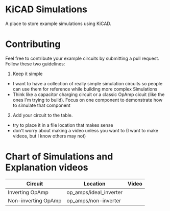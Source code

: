 # KiCAD Simulations
A place to store example simulations using KiCAD.

# Contributing
Feel free to contribute your example circuits by submitting a pull request. Follow these two guidelines:

1. Keep it simple
  - I want to have a collection of really simple simulation circuits so people can use them for reference while building more complex Simulations
  - Think like a capacitor charging circuit or a classic OpAmp cicuit (like the ones I'm trying to build). Focus on one component to demonstrate how to simulate that component
2. Add your circuit to the table.
  - try to place it in a file location that makes sense
  - don't worry about making a video unless you want to (I want to make videos, but I know others may not)


# Chart of Simulations and Explanation videos
| Circuit | Location | Video |
| ------- | -------- | ----- |
| Inverting OpAmp | op_amps/ideal_inverter | |
| Non-inverting OpAmp | op_amps/non-inverter | |
